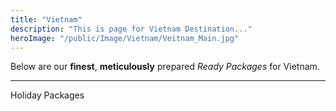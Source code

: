 ```yaml
---
title: "Vietnam"
description: "This is page for Vietnam Destination..."
heroImage: "/public/Image/Vietnam/Veitnam_Main.jpg"
---
```


Below are our **finest**, **meticulously** prepared *Ready Packages* for Vietnam.

<hr />

<p>Holiday Packages</p>
